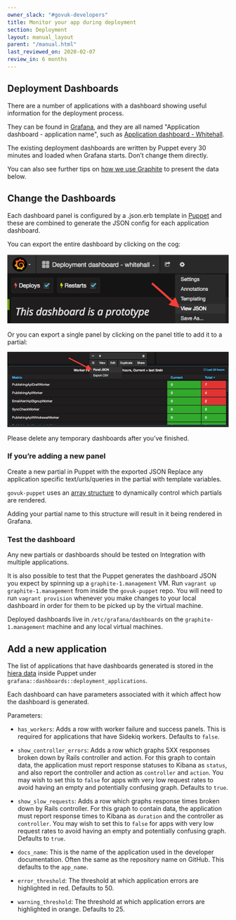 ```yaml
---
owner_slack: "#govuk-developers"
title: Monitor your app during deployment
section: Deployment
layout: manual_layout
parent: "/manual.html"
last_reviewed_on: 2020-02-07
review_in: 6 months
---
```


## Deployment Dashboards

There are a number of applications with a dashboard showing useful information for the deployment process.

They can be found in [Grafana](tools.html#grafana), and they are all named "Application dashboard - application name", such as [Application dashboard - Whitehall][whitehall-dashboard].

The existing deployment dashboards are written by Puppet every 30 minutes and loaded when Grafana starts. Don’t change them directly.

You can also see further tips on [how we use Graphite][graphite-dashboards] to present the data below.

## Change the Dashboards

Each dashboard panel is configured by a .json.erb template in [Puppet][application_dashboard_panels] and these are combined to generate the JSON config for each application dashboard.

You can export the entire dashboard by clicking on the cog:

![Dashboard JSON](images/deployment_dashboards/view_json.png)

Or you can export a single panel by clicking on the panel title to add it to a partial:

![Panel JSON](images/deployment_dashboards/panel_json.png)

Please delete any temporary dashboards after you’ve finished.

### If you’re adding a new panel

Create a new partial in Puppet with the exported JSON
Replace any application specific text/urls/queries in the partial with template variables.

`govuk-puppet` uses an [array structure](https://github.com/alphagov/govuk-puppet/blob/master/modules/grafana/manifests/dashboards.pp) to dynamically control which partials are rendered.

Adding your partial name to this structure will result in it being rendered in Grafana.

### Test the dashboard

Any new partials or dashboards should be tested on Integration with multiple applications.

It is also possible to test that the Puppet generates the dashboard JSON you expect by spinning up a `graphite-1.management` VM. Run `vagrant up graphite-1.management` from inside the `govuk-puppet` repo. You will need to run `vagrant provision` whenever you make changes to your local dashboard in order for them to be picked up by the virtual machine.

Deployed dashboards live in `/etc/grafana/dashboards` on the `graphite-1.management` machine and any local virtual machines.

## Add a new application

The list of applications that have dashboards generated is stored in the [hiera data](https://github.com/alphagov/govuk-puppet/blob/master/hieradata/common.yaml) inside Puppet under `grafana::dashboards::deployment_applications`.

Each dashboard can have parameters associated with it which affect how the dashboard is generated.

Parameters:

- `has_workers`: Adds a row with worker failure and success panels. This is required for applications that have Sidekiq workers. Defaults to `false`.

- `show_controller_errors`: Adds a row which graphs 5XX responses broken down by Rails controller and action. For this graph to contain data, the application must report response statuses to Kibana as `status`, and also report the controller and action as `controller` and `action`. You may wish to set this to `false` for apps with very low request rates to avoid having an empty and potentially confusing graph. Defaults to `true`.

- `show_slow_requests`: Adds a row which graphs response times broken down by Rails controller. For this graph to contain data, the application must report response times to Kibana as `duration` and the controller as `controller`. You may wish to set this to `false` for apps with very low request rates to avoid having an empty and potentially confusing graph. Defaults to `true`.

- `docs_name`: This is the name of the application used in the developer documentation. Often the same as the repository name on GitHub. This defaults to the `app_name`.

- `error_threshold`: The threshold at which application errors are highlighted in red. Defaults to 50.

- `warning_threshold`: The threshold at which application errors are highlighted in orange. Defaults to 25.

[application_dashboard_panels]: https://github.com/alphagov/govuk-puppet/tree/master/modules/grafana/templates/dashboards/application_dashboard_panels

[whitehall-dashboard]: https://grafana.publishing.service.gov.uk/dashboard/file/whitehall.json
[graphite-dashboards]: graphite-and-deployment-dashboards.html
[events]: http://graphite.readthedocs.io/en/latest/events.html
[add-dashboard]: add-deployment-dashboard.html
